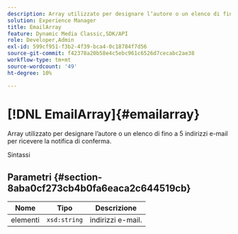```yaml
---
description: Array utilizzato per designare l’autore o un elenco di fino a 5 indirizzi e-mail per ricevere la notifica di conferma.
solution: Experience Manager
title: EmailArray
feature: Dynamic Media Classic,SDK/API
role: Developer,Admin
exl-id: 599cf951-f3b2-4f39-bca4-0c18784f7d56
source-git-commit: f42378a20b58e4c5ebc961c6526d7cecabc2ae38
workflow-type: tm+mt
source-wordcount: '49'
ht-degree: 10%

---
```


# [!DNL EmailArray]{#emailarray}

Array utilizzato per designare l’autore o un elenco di fino a 5 indirizzi e-mail per ricevere la notifica di conferma.

Sintassi

## Parametri {#section-8aba0cf273cb4b0fa6eaca2c644519cb}

| Nome | Tipo | Descrizione |
|---|---|---|
| elementi | `xsd:string` | indirizzi e-mail. |
